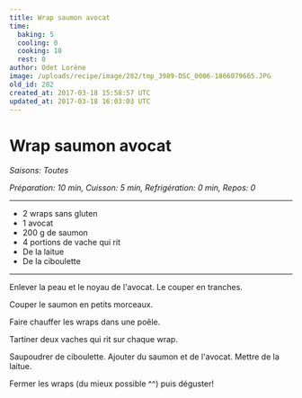 ```yaml
---
title: Wrap saumon avocat
time:
  baking: 5
  cooling: 0
  cooking: 10
  rest: 0
author: Odet Lorène
image: /uploads/recipe/image/282/tmp_3989-DSC_0006-1866079665.JPG
old_id: 282
created_at: 2017-03-18 15:58:57 UTC
updated_at: 2017-03-18 16:03:03 UTC
---
```


# Wrap saumon avocat

_Saisons: Toutes_

_Préparation: 10 min, Cuisson: 5 min, Refrigération: 0 min, Repos: 0_

---

- 2 wraps sans gluten
- 1 avocat
- 200 g de saumon
- 4 portions de vache qui rit
- De la laitue
- De la ciboulette

---

Enlever la peau et le noyau de l'avocat. Le couper en tranches.

Couper le saumon en petits morceaux.

Faire chauffer les wraps dans une poêle.

Tartiner deux vaches qui rit sur chaque wrap.

Saupoudrer de ciboulette. Ajouter du saumon et de l'avocat. Mettre de la laitue.

Fermer les wraps (du mieux possible ^^) puis déguster!
